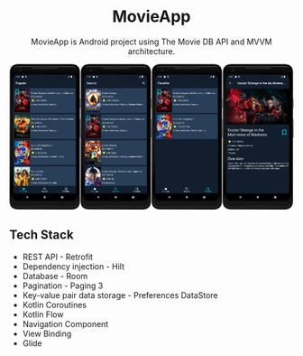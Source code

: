 
<h1 align="center">MovieApp</h1>

<p align="center">
MovieApp is Android project using The Movie DB API and MVVM architecture.

<img src='img/screen1.png' width='25%'/><img src = 'img/screen2.png' width='25%'/><img src='img/screen3.png' width='25%'/><img src ='img/screen4.png' width='25%'/>
</p>



## Tech Stack
* REST API - Retrofit
* Dependency injection - Hilt
* Database - Room
* Pagination - Paging  3
* Key-value pair data storage - Preferences DataStore
*  Kotlin Coroutines
* Kotlin Flow
* Navigation Component
* View Binding
* Glide

```
